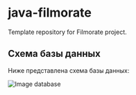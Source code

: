 # java-filmorate
Template repository for Filmorate project.

## Схема базы данных

Ниже представлена схема базы данных:

![Image database](https://github.com/itsmekatrine/java-filmorate/blob/add-friends-likes/src/main/java/ru/yandex/practicum/filmorate/resources/database_schema.jpeg#:~:text=database_schema.jpeg)
